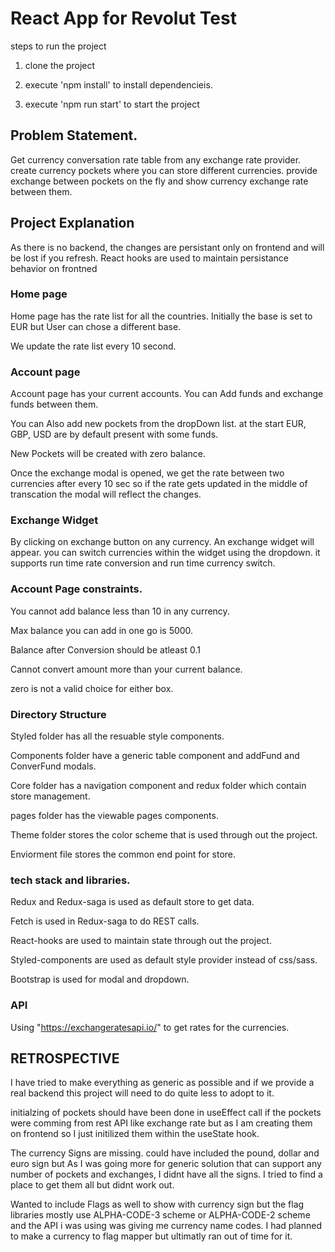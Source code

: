 # React App for Revolut Test

steps to run the project

1) clone the project

2) execute 'npm install' to install dependencieis.

3) execute 'npm run start' to start the project

## Problem Statement.

Get currency conversation rate table from any exchange rate provider.
create currency pockets where you can store different currencies.
provide exchange between pockets on the fly and show currency exchange rate between them.

## Project Explanation

As there is no backend, the changes are persistant only on frontend and will be lost if you refresh. React hooks are used to maintain persistance behavior on frontned


### Home page 
Home page has the rate list for all the countries. Initially the base is set to EUR but User can chose a different base.

We update the rate list every 10 second.

### Account page 
Account page has your current accounts. You can Add funds and exchange funds between them.

You can Also add new pockets from the dropDown list. at the start EUR, GBP, USD are by default present with some funds.

New Pockets will be created with zero balance.

Once the exchange modal is opened, we get the rate between two currencies after every 10 sec so if the rate gets updated in the middle of transcation the modal will reflect the changes.

### Exchange Widget
By clicking on exchange button on any currency. An exchange widget will appear. you can switch currencies within the widget using the dropdown. it supports run time rate conversion and run time currency switch.


### Account Page constraints.
You cannot add balance less than 10 in any currency.

Max balance you can add in one go is 5000.

Balance after Conversion should be atleast 0.1

Cannot convert amount more than your current balance.

zero is not a valid choice for either box.


### Directory Structure

Styled folder has all the resuable style components.

Components folder have a generic table component and addFund and ConverFund modals.

Core folder has a navigation component and redux folder which contain store management.

pages folder has the viewable pages components.

Theme folder stores the color scheme that is used through out the project.

Enviorment file stores the common end point for store.


### tech stack and libraries.

Redux and Redux-saga is used as default store to get data.

Fetch is used in Redux-saga to do REST calls.

React-hooks are used to maintain state through out the project.

Styled-components are used as default style provider instead of css/sass.

Bootstrap is used for modal and dropdown.

### API

Using "https://exchangeratesapi.io/" to get rates for the currencies.


## RETROSPECTIVE 
I have tried to make everything as generic as possible and if we provide a real backend this project will need to do quite less to adopt to it.

initialzing of pockets should have been done in useEffect call if the pockets were comming from rest API like exchange rate but as I am creating them on frontend so I just initilized them within the useState hook.

The currency Signs are missing. could have included the pound, dollar and euro sign but As I was going more for generic solution that can support any number of pockets and exchanges, I didnt have all the signs. I tried to find a place to get them all but didnt work out.

Wanted to include Flags as well to show with currency sign but the flag libraries mostly use ALPHA-CODE-3 scheme or ALPHA-CODE-2 scheme and the API i was using was giving me currency name codes. I had planned to make a currency to flag mapper but ultimatly ran out of time for it.


